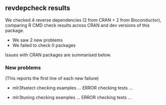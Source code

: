 ## revdepcheck results

We checked 4 reverse dependencies (2 from CRAN + 2 from Bioconductor), comparing R CMD check results across CRAN and dev versions of this package.

 * We saw 2 new problems
 * We failed to check 0 packages

Issues with CRAN packages are summarised below.

### New problems
(This reports the first line of each new failure)

* mlr3fselect
  checking examples ... ERROR
  checking tests ...

* mlr3tuning
  checking examples ... ERROR
  checking tests ...

